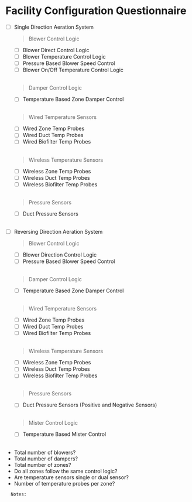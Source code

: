 # Facility Configuration Questionnaire


- [ ] Single Direction Aeration System

  > Blower Control Logic
   - [ ] Blower Direct Control Logic
   - [ ] Blower Temperature Control Logic
   - [ ] Pressure Based Blower Speed Control
   - [ ] Blower On/Off Temperature Control Logic
   <br>

  > Damper Control Logic
   - [ ] Temperature Based Zone Damper Control
   <br>

  > Wired Temperature Sensors
   - [ ] Wired Zone Temp Probes
   - [ ] Wired Duct Temp Probes
   - [ ] Wired Biofilter Temp Probes
   <br>

  > Wireless Temperature Sensors
   - [ ] Wireless Zone Temp Probes
   - [ ] Wireless Duct Temp Probes
   - [ ] Wireless Biofilter Temp Probes      
   <br>

  > Pressure Sensors
   - [ ] Duct Pressure Sensors
   <br>

- [ ] Reversing Direction Aeration System

  > Blower Control Logic
   - [ ] Blower Direction Control Logic
   - [ ] Pressure Based Blower Speed Control
   <br>

  > Damper Control Logic
   - [ ] Temperature Based Zone Damper Control
   <br>

  > Wired Temperature Sensors
   - [ ] Wired Zone Temp Probes
   - [ ] Wired Duct Temp Probes
   - [ ] Wired Biofilter Temp Probes
   <br>

  > Wireless Temperature Sensors
   - [ ] Wireless Zone Temp Probes
   - [ ] Wireless Duct Temp Probes
   - [ ] Wireless Biofilter Temp Probes      
   <br>

  > Pressure Sensors
   - [ ] Duct Pressure Sensors (Positive and Negative Sensors)
   <br>

  > Mister Control Logic
   - [ ] Temperature Based Mister Control
   <br>


 - Total number of blowers?
 - Total number of dampers?
 - Total number of zones?
 - Do all zones follow the same control logic?
 - Are temperature sensors single or dual sensor?
 - Number of temperature probes per zone?

```
  Notes:

```
